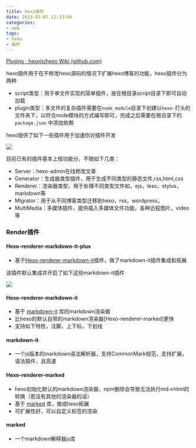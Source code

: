 ```yaml
---
title: hexo插件
date: 2023-03-07 22:13:04
categories:
- web
tags:
- hexo
- 插件
---
```



[Plugins · hexojs/hexo Wiki (github.com)](https://github.com/hexojs/hexo/wiki/Plugins)

hexo插件用于在不修改hexo源码的情况下扩展hexo博客的功能，hexo插件分为两种
- script类型：用于单文件实现的简单插件，放在根目录script目录下即可自动加载
- plugin类型：多文件的复杂插件需要在`node_module`目录下创建以`hexo-`打头的文件夹下，以符合node模块的方式编写即可，完成之后需要在根目录下的 `package.json` 中添加依赖

hexo提供了如下一些插件用于加速你对插件开发

![](/images/hexo-tools.png)


目前已有的插件基本上按功能分，不限如下几类：
- Server：hexo-admin在线修改文章
- Generator：生成器类型插件，用于生成不同类型的静态文件,rss,html,css
- Renderer：渲染器类型，用于处理不同类型文件如，ejs，less，stylus，markdown等
- Migrator：用于从不同博客类型迁移到hexo，rss，wordpress，
- MultiMedia：多媒体插件，提供插入多媒体文件功能，各种远程图片，video等



### Render插件

#### Hexo-renderer-markdown-it-plus

- 基于[Hexo-renderer-markdown-it](#hexo-renderer-markdown-it)插件，做了markdown-it插件集成和拓展

该插件默认集成并开启了如下这些markdown-it插件

![](/images/hexo-it-plus.png)

#### Hexo-renderer-markdown-it

- 基于 [markdown-it](#markdown-it) 库的markdown渲染器
- 比hexo的默认自带的markdown渲染器[Hexo-renderer-marked]更快
- 支持如下特性，注脚，上下标，下划线

#### markdown-it

- 一个js版本的markdown语法解析器，支持CommonMark规范，支持扩展，语法插件，且高速


#### Hexo-renderer-marked

- hexo初始化默认的markdown渲染器，npm删除会导致无法执行md->html的转换（若没有其他的渲染器的话）
- 基于 [marked](#marked) 库，做成hexo拓展
- 可扩展性好，可以自定义标签的渲染


#### marked

- 一个markdown解释器js库